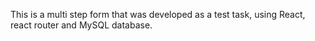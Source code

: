 This is a multi step form that was developed as a test task, using React, react router and MySQL database.
